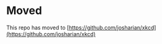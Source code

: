 Moved
=====

This repo has moved to [https://github.com/josharian/xkcd](https://github.com/josharian/xkcd)
